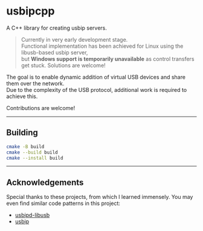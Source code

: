 # usbipcpp

A C++ library for creating usbip servers.

> Currently in very early development stage.  
> Functional implementation has been achieved for Linux using the libusb-based usbip server,  
> but **Windows support is temporarily unavailable** as control transfers get stuck. Solutions are welcome!

The goal is to enable dynamic addition of virtual USB devices and share them over the network.  
Due to the complexity of the USB protocol, additional work is required to achieve this.

Contributions are welcome!

---

## Building
```bash
cmake -B build
cmake --build build
cmake --install build
```

---

## Acknowledgements
Special thanks to these projects, from which I learned immensely. You may even find similar code patterns in this project:
- [usbipd-libusb](https://github.com/raydudu/usbipd-libusb)
- [usbip](https://github.com/jiegec/usbip)